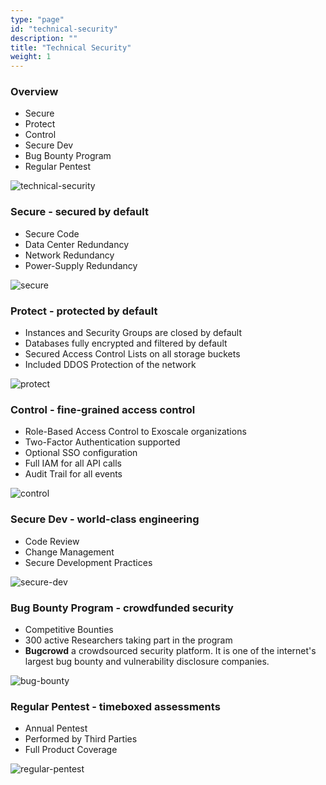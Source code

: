 ```yaml
---
type: "page"
id: "technical-security"
description: ""
title: "Technical Security"
weight: 1
---
```


### Overview

- Secure
- Protect
- Control
- Secure Dev
- Bug Bounty Program
- Regular Pentest

![technical-security](technical-security.png)

### Secure - secured by default

- Secure Code
- Data Center Redundancy
- Network Redundancy
- Power-Supply Redundancy

![secure](secure.png)

### Protect - protected by default

- Instances and Security Groups are closed by default
- Databases fully encrypted and filtered by default
- Secured Access Control Lists on all storage buckets
- Included DDOS Protection of the network

![protect](protect.png)

### Control - fine-grained access control

- Role-Based Access Control to Exoscale organizations
- Two-Factor Authentication supported
- Optional SSO configuration
- Full IAM for all API calls
- Audit Trail for all events

![control](control.png)

### Secure Dev - world-class engineering

- Code Review
- Change Management
- Secure Development Practices

![secure-dev](secure-dev.png)

### Bug Bounty Program - crowdfunded security

- Competitive Bounties
- 300 active Researchers taking part in the program
- **Bugcrowd** a crowdsourced security platform. It is one of the internet's largest bug bounty and vulnerability disclosure companies.

![bug-bounty](bug-bounty.png)

### Regular Pentest - timeboxed assessments

- Annual Pentest
- Performed by Third Parties
- Full Product Coverage

![regular-pentest](regular-pentests.png)
